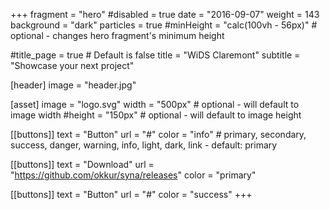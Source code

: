 +++
fragment = "hero"
#disabled = true
date = "2016-09-07"
weight = 143
background = "dark"
particles = true
#minHeight = "calc(100vh - 56px)" # optional - changes hero fragment's minimum height

#title_page = true # Default is false
title = "WiDS Claremont"
subtitle = "Showcase your next project"

[header]
  image = "header.jpg"

[asset]
  image = "logo.svg"
  width = "500px" # optional - will default to image width
  #height = "150px" # optional - will default to image height

[[buttons]]
  text = "Button"
  url = "#"
  color = "info" # primary, secondary, success, danger, warning, info, light, dark, link - default: primary

[[buttons]]
  text = "Download"
  url = "https://github.com/okkur/syna/releases"
  color = "primary"

[[buttons]]
  text = "Button"
  url = "#"
  color = "success"
+++
